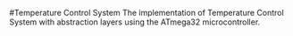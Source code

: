 #Temperature Control System
The implementation of Temperature Control System with abstraction layers using the ATmega32 microcontroller.
